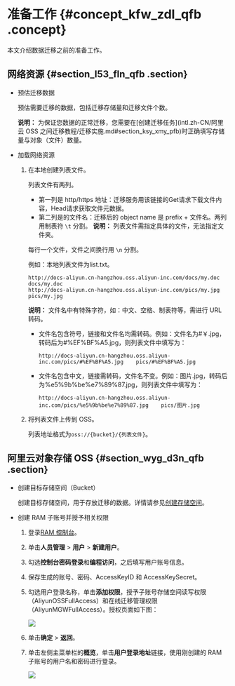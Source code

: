 # 准备工作 {#concept_kfw_zdl_qfb .concept}

本文介绍数据迁移之前的准备工作。

## 网络资源 {#section_l53_fln_qfb .section}

-   预估迁移数据

    预估需要迁移的数据，包括迁移存储量和迁移文件个数。

    **说明：** 为保证您数据的正常迁移，您需要在[创建迁移任务](intl.zh-CN/阿里云 OSS 之间迁移教程/迁移实施.md#section_ksy_xmy_pfb)时正确填写存储量与对象（文件）数量。

-   加载网络资源
    1.  在本地创建列表文件。

        列表文件有两列。

        -   第一列是 http/https 地址：迁移服务用该链接的Get请求下载文件内容，Head请求获取文件元数据。
        -   第二列是的文件名：迁移后的 object name 是 prefix + 文件名。两列用制表符 `\t` 分割。
        **说明：** 列表文件需指定具体的文件，无法指定文件夹。

        每行一个文件，文件之间换行用 `\n` 分割。

        例如：本地列表文件为list.txt。

        ```
        http://docs-aliyun.cn-hangzhou.oss.aliyun-inc.com/docs/my.doc    docs/my.doc
        http://docs-aliyun.cn-hangzhou.oss.aliyun-inc.com/pics/my.jpg    pics/my.jpg
        ```

        **说明：** 文件名中有特殊字符，如：中文、空格、制表符等，需进行 URL 转码。

        -   文件名包含符号，链接和文件名均需转码。例如：文件名为\#￥.jpg，转码后为\#%EF%BF%A5.jpg，则列表文件中填写为：

            ```
            http://docs-aliyun.cn-hangzhou.oss.aliyun-inc.com/pics/#%EF%BF%A5.jpg    pics/#%EF%BF%A5.jpg
            ```

        -   文件名包含中文，链接需转码，文件名不变。例如：图片.jpg，转码后为%e5%9b%be%e7%89%87.jpg，则列表文件中填写为：

            ```
            http://docs-aliyun.cn-hangzhou.oss.aliyun-inc.com/pics/%e5%9b%be%e7%89%87.jpg    pics/图片.jpg
            ```

    2.  将列表文件上传到 OSS。

        列表地址格式为`oss://{bucket}/{列表文件}`。


## 阿里云对象存储 OSS {#section_wyg_d3n_qfb .section}

-   创建目标存储空间（Bucket）

    创建目标存储空间，用于存放迁移的数据。详情请参见[创建存储空间](../../../../intl.zh-CN/快速入门/创建存储空间.md#)。

-   创建 RAM 子账号并授予相关权限
    1.  登录[RAM 控制台](https://ram.console.aliyun.com)。
    2.  单击**人员管理** \> **用户** \> **新建用户**。
    3.  勾选**控制台密码登录**和**编程访问**，之后填写用户账号信息。
    4.  保存生成的账号、密码、AccessKeyID 和 AccessKeySecret。
    5.  勾选用户登录名称，单击**添加权限**，授予子账号存储空间读写权限（AliyunOSSFullAccess）和在线迁移管理权限（AliyunMGWFullAccess）。授权页面如下图：

        ![](http://static-aliyun-doc.oss-cn-hangzhou.aliyuncs.com/assets/img/40745/155730502621235_zh-CN.png)

    6.  单击**确定** \> **返回**。
    7.  单击左侧主菜单栏的**概览**，单击**用户登录地址**链接，使用刚创建的 RAM 子账号的用户名和密码进行登录。

        ![](http://static-aliyun-doc.oss-cn-hangzhou.aliyuncs.com/assets/img/40745/155730502734662_zh-CN.png)


